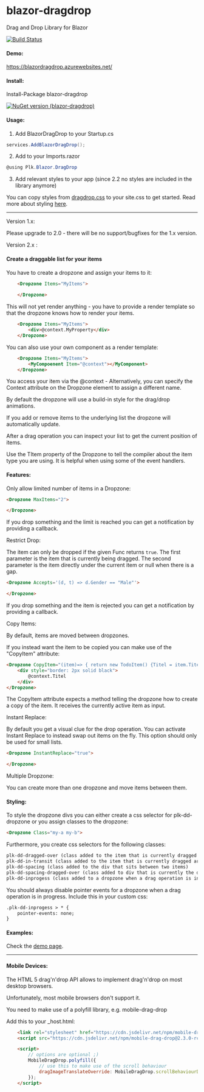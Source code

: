 # blazor-dragdrop
Drag and Drop Library for Blazor

[![Build Status](https://dev.azure.com/postlagerkarte/blazor-dragdrop/_apis/build/status/Postlagerkarte.blazor-dragdrop?branchName=master)](https://dev.azure.com/postlagerkarte/blazor-dragdrop/_build/latest?definitionId=3&branchName=master)

#### Demo:

https://blazordragdrop.azurewebsites.net/

#### Install:

Install-Package blazor-dragdrop

[![NuGet version (blazor-dragdrop)](https://img.shields.io/nuget/v/blazor-dragdrop.svg?style=flat-square)](https://www.nuget.org/packages/blazor-dragdrop)

#### Usage:

1) Add BlazorDragDrop to your Startup.cs

```csharp
services.AddBlazorDragDrop();
```

2) Add to your Imports.razor
```csharp
@using Plk.Blazor.DragDrop
```

3) Add relevant styles to your app (since 2.2 no styles are included in the library anymore)

You can copy styles from [dragdrop.css](Plk.Blazor.DragDrop.Demo/wwwroot/css/dragdrop.css) to your site.css to get started. Read more about styling [here](#styling).

------

Version 1.x:

Please upgrade to 2.0 - there will be no support/bugfixes for the 1.x version.

Version 2.x :

#### Create a draggable list for your items

You have to create a dropzone and assign your items to it:

```html
    <Dropzone Items="MyItems">
        
    </Dropzone>
```
This will not yet render anything - you have to provide a render template so that the dropzone knows how to render your items. 

```html
    <Dropzone Items="MyItems">
        <div>@context.MyProperty</div>
    </Dropzone>
```

You can also use your own component as a render template:

```html
    <Dropzone Items="MyItems">
        <MyCompoenent Item="@context"></MyComponent>
    </Dropzone>
```
You access your item via the @context - Alternatively, you can specify the Context attribute on the Dropzone element to assign a different name.

By default the dropzone will use a build-in style for the drag/drop animations. 

If you add or remove items to the underlying list the dropzone will automatically update. 

After a drag operation you can inspect your list to get the current position of items. 

Use the TItem property of the Dropzone to tell the compiler about the item type you are using. It is helpful when using some of the event handlers. 

#### Features:

Only allow limited number of items in a Dropzone: 

```html
<Dropzone MaxItems="2">

</Dropzone>
```
If you drop something and the limit is reached you can get a notification by providing a callback.

Restrict Drop:

The item can only be dropped if the given Func returns `true`.
The first parameter is the item that is currently being dragged.
The second parameter is the item directly under the current item or null when there is a gap.

```html
<Dropzone Accepts='(d, t) => d.Gender == "Male"'>

</Dropzone>
```
If you drop something and the item is rejected you can get a notification by providing a callback.

Copy Items:

By default, items are moved between dropzones. 

If you instead want the item to be copied you can make use of the "CopyItem" attribute:

```html
<Dropzone CopyItem="(item)=> { return new TodoItem() {Titel = item.Titel}; }" Items="MyThirdList" TItem="TodoItem" OnItemDrop="@((i)=>lastdropped = i)">
    <div style="border: 2px solid black">
        @context.Titel
    </div>
</Dropzone>
```
The CopyItem attribute expects a method telling the dropzone how to create a copy of the item. It receives the currently active item as input.

Instant Replace: 

By default you get a visual clue for the drop operation. You can activate Instant Replace to instead swap out items on the fly. This option should only be used for small lists.

```html
<Dropzone InstantReplace="true">

</Dropzone>
```


Multiple Dropzone:

You can create more than one dropzone and move items between them.

#### Styling:

To style the dropzone divs you can either create a css selector for plk-dd-dropzone or you assign classes to the dropzone:

```html
<Dropzone Class="my-a my-b">
```

Furthermore, you create css selectors for the following classes:

```html
plk-dd-dragged-over (class added to the item that is currently dragged over)
plk-dd-in-transit (class added to the item that is currently dragged around)
plk-dd-spacing (class added to the div that sits between two items)
plk-dd-spacing-dragged-over (class added to div that is currently the drop target)
plk-dd-inprogess (class added to a dropzone when a drag operation is in progress)
```

You should always disable pointer events for a dropzone when a drag operation is in progress. Include this in your custom css:

```html
.plk-dd-inprogess > * {
    pointer-events: none;
}
```

#### Examples:

Check the [demo page](https://blazordragdrop.azurewebsites.net).

------
#### Mobile Devices:

The HTML 5 drag'n'drop API allows to implement drag'n'drop on most desktop browsers.

Unfortunately, most mobile browsers don't support it. 

You need to make use of a polyfill library, e.g. mobile-drag-drop

Add this to your _host.html:

```html
    <link rel="stylesheet" href="https://cdn.jsdelivr.net/npm/mobile-drag-drop@2.3.0-rc.2/default.css">
    <script src="https://cdn.jsdelivr.net/npm/mobile-drag-drop@2.3.0-rc.2/index.min.js"></script>

    <script>
        // options are optional ;)
        MobileDragDrop.polyfill({
            // use this to make use of the scroll behaviour
            dragImageTranslateOverride: MobileDragDrop.scrollBehaviourDragImageTranslateOverride
        });
    </script>
```



